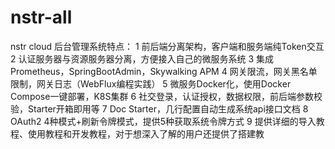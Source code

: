 # nstr-all
nstr cloud 后台管理系统特点：
1 前后端分离架构，客户端和服务端纯Token交互
2 认证服务器与资源服务器分离，方便接入自己的微服务系统
3	集成Prometheus，SpringBootAdmin，Skywalking APM
4	网关限流，网关黑名单限制，网关日志（WebFlux编程实践）
5	微服务Docker化，使用Docker Compose一键部署，K8S集群
6	社交登录，认证授权，数据权限，前后端参数校验，Starter开箱即用等
7	Doc Starter，几行配置自动生成系统api接口文档
8	OAuth2 4种模式+刷新令牌模式，提供5种获取系统令牌方式
9	提供详细的导入教程、使用教程和开发教程，对于想深入了解的用户还提供了搭建教
